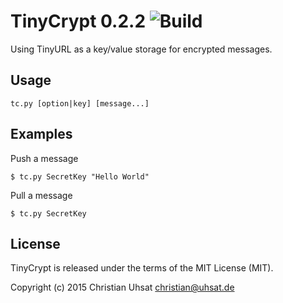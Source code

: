 # TinyCrypt 0.2.2 ![Build](https://travis-ci.org/cuhsat/tinycrypt.svg)
Using TinyURL as a key/value storage for encrypted messages.

## Usage
```tc.py [option|key] [message...]```

## Examples
Push a message
```
$ tc.py SecretKey "Hello World"
```
Pull a message
```
$ tc.py SecretKey
```

## License
TinyCrypt is released under the terms of the MIT License (MIT).

Copyright (c) 2015 Christian Uhsat <christian@uhsat.de>
